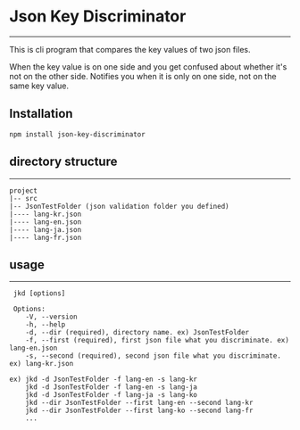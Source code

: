 # Json Key Discriminator
---

This is cli program that compares the key values of two json files.

When the key value is on one side and you get confused about whether it's not on the other side.
Notifies you when it is only on one side, not on the same key value.

## Installation
```
npm install json-key-discriminator
```

## directory structure
---
```
project
|-- src
|-- JsonTestFolder (json validation folder you defined)
|---- lang-kr.json
|---- lang-en.json
|---- lang-ja.json
|---- lang-fr.json
```


## usage
---
```
 jkd [options]

 Options:
    -V, --version 
    -h, --help
    -d, --dir (required), directory name. ex) JsonTestFolder
    -f, --first (required), first json file what you discriminate. ex) lang-en.json
    -s, --second (required), second json file what you discriminate. ex) lang-kr.json

ex) jkd -d JsonTestFolder -f lang-en -s lang-kr
    jkd -d JsonTestFolder -f lang-en -s lang-ja
    jkd -d JsonTestFolder -f lang-ja -s lang-ko
    jkd --dir JsonTestFolder --first lang-en --second lang-kr
    jkd --dir JsonTestFolder --first lang-ko --second lang-fr
    ...
```
